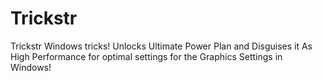 # Trickstr
Trickstr Windows tricks! Unlocks Ultimate Power Plan and Disguises it As High Performance for optimal settings for the Graphics Settings in Windows!
